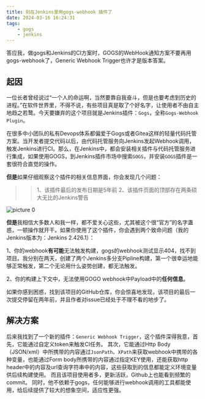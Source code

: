```yaml
---
title: 别在Jenkins里用gogs-webhook 插件了
date: 2024-03-16 16:24:31
tags:
    - gogs
    - jenkins
---
```


答应我，做gogs和Jenkins的CI方案时，GOGS的WebHook通知方案不要再用gogs-webhook了，Generic Webhook Trigger也许才是版本答案。
<!-- more -->

## 起因
一位长者曾经说过“一个人的命运啊，当然要靠自我奋斗，但是也要考虑到历史的进程。”在软件世界里，不得不说，有些项目真是取了个好名字，让使用者不由自主地趋之若鹜。今天要嫌弃的这个项目就是Jenkins插件：`Gogs`，全称`Gogs-Webhook Plugin`。

在很多中小团队的私有Devops体系都偏爱于Gogs或者Gitea这样的轻量代码托管方案。当开发者提交代码以后，由代码托管服务向Jenkins发起Webhook调用，触发Jenkins进行CI。那么，在Jenkins中，都会安装相关插件与代码托管服务进行集成，如果使用GOGS，到Jenkins插件市场中搜索`GOGS`，并安装`GOGS`插件是一套很符合直觉的操作。

**但是**如果仔细观察这个插件的相关信息界面，你会发现几个问题：
>>1、该插件最后的发布日期是5年前
>>2、该插件页面的顶部存在两条硕大无比的Jenkins警告

![picture 0](https://blog.uliian.com/images/d22c7ef861130b2b1f300b069ae42a00833c144ad760f556eb4dbf9c6093f26d.png)  

**但是**我相信大多数人和我一样，都不爱关心这些，尤其被这个很“官方”的名字蛊惑，一顿操作就开干。如果你使用了这个插件，你会遇到两个致命问题（我的Jenkins版本为：Jenkins 2.426.1）：

1、你的webhook**有可能**无法触发构建，gogs的webhook测试显示404，找不到项目。我分别在两天，创建了两个Jenkins多分支Pipline构建，第一个很幸运地能够正常触发，第二个无论用什么姿势创建，都无法触发。

2、你的构建上下文中，无法使用GOGO webhook中Payload中的**任何信息**。

如果你感到困惑，找到该项目的GitHub仓库，你会惊喜地发现，该项目的最后一次提交停留在两年前，并且作者对issue已经处于不理不看的地步了。


## 解决方案
后来我找到了一个新的插件：`Generic Webhook Trigger`，这个插件深得我意，首先，它能通过自定义token来触发CI任务。
其次，它能通过Http Body（JSON/xml）中所携带的内容通过`JsonPath`、`XPath`来获取webhook中携带的各种变量，也能通过Form body所携带的内容通过指定KEY使用，还能获取http header中的内容及url查询字符串中的内容，这些获取到的信息都能定义环境变量供后续构建使用。
而且该项目使用者多，更新活跃，Github上也能看到频繁的commit。
同时，他不依赖于gogs，任何能够进行webhook调用的工具都能使用，给后续提供了较大的想象空间，适应性更强。